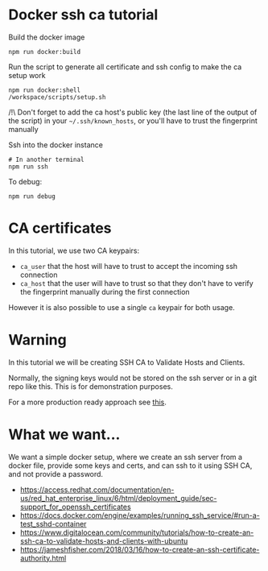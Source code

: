 # Docker ssh ca tutorial

Build the docker image
```
npm run docker:build
```

Run the script to generate all certificate and ssh config to make the ca setup work
```
npm run docker:shell
/workspace/scripts/setup.sh
```

/!\ Don't forget to add the ca host's public key (the last line of the output of the script) in your `~/.ssh/known_hosts`, or you'll have to trust the fingerprint manually

Ssh into the docker instance
```
# In another terminal
npm run ssh
```

To debug:
```
npm run debug
```

# CA certificates
In this tutorial, we use two CA keypairs:
- `ca_user` that the host will have to trust to accept the incoming ssh connection
- `ca_host` that the user will have to trust so that they don't have to verify the fingerprint manually during the first connection

However it is also possible to use a single `ca` keypair for both usage.

# Warning

In this tutorial we will be creating SSH CA to Validate Hosts and Clients.

Normally, the signing keys would not be stored on the ssh server or in a git repo like this. This is for demonstration purposes. 

For a more production ready approach see [this](https://eng.lyft.com/blessing-your-ssh-at-lyft-a1b38f81629d).


# What we want...

We want a simple docker setup, where we create an ssh server from a docker file, provide some keys and certs, and can ssh to it using SSH CA, and not provide a password.

- https://access.redhat.com/documentation/en-us/red_hat_enterprise_linux/6/html/deployment_guide/sec-support_for_openssh_certificates
- https://docs.docker.com/engine/examples/running_ssh_service/#run-a-test_sshd-container
- https://www.digitalocean.com/community/tutorials/how-to-create-an-ssh-ca-to-validate-hosts-and-clients-with-ubuntu
- https://jameshfisher.com/2018/03/16/how-to-create-an-ssh-certificate-authority.html